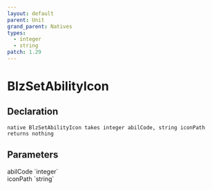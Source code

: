 ```yaml
---
layout: default
parent: Unit
grand_parent: Natives
types:
  - integer
  - string
patch: 1.29
---
```


# BlzSetAbilityIcon

## Declaration

```
native BlzSetAbilityIcon takes integer abilCode, string iconPath returns nothing
```

## Parameters
<dl>
  <dt>abilCode `integer`</dt>
  <dd></dd>

  <dt>iconPath `string`</dt>
  <dd></dd>
</dl>